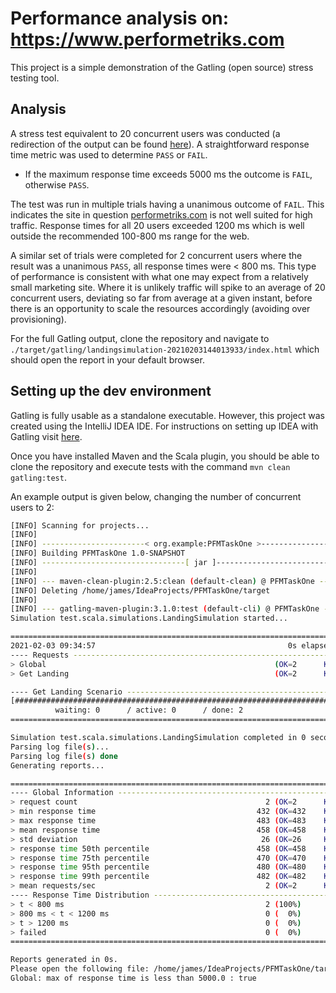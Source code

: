 # Performance analysis on: https://www.performetriks.com

This project is a simple demonstration of the Gatling (open source) stress testing tool.

## Analysis

A stress test equivalent to 20 concurrent users was conducted (a redirection of the output
can be found [here](./output.txt)). A straightforward response time metric was used to determine
`PASS` or `FAIL`. 

- If the maximum response time exceeds 5000 ms the outcome is `FAIL`, otherwise
`PASS`. 

The test was run in multiple trials having a unanimous outcome of `FAIL`. This indicates
the site in question [performetriks.com](https://www.performetriks.com) is not well suited for
high traffic. Response times for all 20 users exceeded 1200 ms which is well outside the recommended
100-800 ms range for the web. 

A similar set of trials were completed for 2 concurrent users where the result was a unanimous `PASS`,
all response times were < 800 ms. This type of performance is consistent with what one may expect
from a relatively small marketing site. Where it is unlikely traffic will spike to an average of
20 concurrent users, deviating so far from average at a given instant, before there is an opportunity
to scale the resources accordingly (avoiding over provisioning).

For the full Gatling output, clone the repository and navigate to
`./target/gatling/landingsimulation-20210203144013933/index.html` which should open the report in your
default browser.

## Setting up the dev environment

Gatling is fully usable as a standalone executable. However, this project was created using the
IntelliJ IDEA IDE. For instructions on setting up IDEA with Gatling visit
[here](https://gist.github.com/groovybayo/4691670).

Once you have installed Maven and the Scala plugin, you should be able to clone the repository
and execute tests with the command `mvn clean gatling:test`.

An example output is given below, changing the number of concurrent users to 2:
```bash
[INFO] Scanning for projects...
[INFO] 
[INFO] -----------------------< org.example:PFMTaskOne >-----------------------
[INFO] Building PFMTaskOne 1.0-SNAPSHOT
[INFO] --------------------------------[ jar ]---------------------------------
[INFO] 
[INFO] --- maven-clean-plugin:2.5:clean (default-clean) @ PFMTaskOne ---
[INFO] Deleting /home/james/IdeaProjects/PFMTaskOne/target
[INFO] 
[INFO] --- gatling-maven-plugin:3.1.0:test (default-cli) @ PFMTaskOne ---
Simulation test.scala.simulations.LandingSimulation started...

================================================================================
2021-02-03 09:34:57                                           0s elapsed
---- Requests ------------------------------------------------------------------
> Global                                                   (OK=2      KO=0     )
> Get Landing                                              (OK=2      KO=0     )

---- Get Landing Scenario ------------------------------------------------------
[##########################################################################]100%
          waiting: 0      / active: 0      / done: 2     
================================================================================

Simulation test.scala.simulations.LandingSimulation completed in 0 seconds
Parsing log file(s)...
Parsing log file(s) done
Generating reports...

================================================================================
---- Global Information --------------------------------------------------------
> request count                                          2 (OK=2      KO=0     )
> min response time                                    432 (OK=432    KO=-     )
> max response time                                    483 (OK=483    KO=-     )
> mean response time                                   458 (OK=458    KO=-     )
> std deviation                                         26 (OK=26     KO=-     )
> response time 50th percentile                        458 (OK=458    KO=-     )
> response time 75th percentile                        470 (OK=470    KO=-     )
> response time 95th percentile                        480 (OK=480    KO=-     )
> response time 99th percentile                        482 (OK=482    KO=-     )
> mean requests/sec                                      2 (OK=2      KO=-     )
---- Response Time Distribution ------------------------------------------------
> t < 800 ms                                             2 (100%)
> 800 ms < t < 1200 ms                                   0 (  0%)
> t > 1200 ms                                            0 (  0%)
> failed                                                 0 (  0%)
================================================================================

Reports generated in 0s.
Please open the following file: /home/james/IdeaProjects/PFMTaskOne/target/gatling/landingsimulation-20210203143455580/index.html
Global: max of response time is less than 5000.0 : true

```

